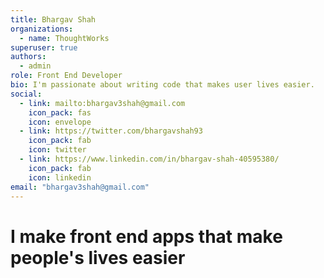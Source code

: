 ```yaml
---
title: Bhargav Shah
organizations:
  - name: ThoughtWorks
superuser: true
authors:
  - admin
role: Front End Developer
bio: I'm passionate about writing code that makes user lives easier.
social:
  - link: mailto:bhargav3shah@gmail.com
    icon_pack: fas
    icon: envelope
  - link: https://twitter.com/bhargavshah93
    icon_pack: fab
    icon: twitter
  - link: https://www.linkedin.com/in/bhargav-shah-40595380/
    icon_pack: fab
    icon: linkedin
email: "bhargav3shah@gmail.com"
---
```


# I make front end apps that make people's lives easier
